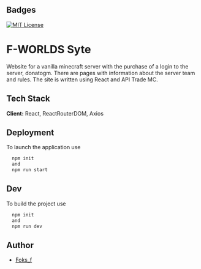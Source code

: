 
## Badges


[![MIT License](https://img.shields.io/badge/NodeJS-v20-g)]()

# F-WORLDS Syte

Website for a vanilla minecraft server with the purchase of a login to the server, donatogm. There are pages with information about the server team and rules. The site is written using React and API Trade MC.


## Tech Stack

**Client:** React, ReactRouterDOM, Axios



## Deployment

To launch the application use

```bash
  npm init
  and
  npm run start
```


## Dev

To build the project use

```bash
  npm init
  and
  npm run dev
```


## Author

- [Foks_f](https://www.github.com/foksif)

